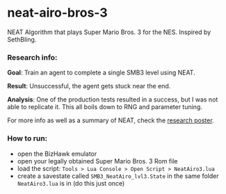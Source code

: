 # neat-airo-bros-3

NEAT Algorithm that plays Super Mario Bros. 3 for the NES.
Inspired by SethBling.

### Research info:

**Goal**: Train an agent to complete a single SMB3 level using NEAT.

**Result**: Unsuccessful, the agent gets stuck near the end.

**Analysis**: One of the production tests resulted in a success, but I was
not able to replicate it. This all boils down to RNG and parameter tuning.

For more info as well as a summary of NEAT, check the [research poster](https://github.com/magley/neat-airo-bros-3/blob/master/poster.pdf).

### How to run:

- open the BizHawk emulator
- open your legally obtained Super Mario Bros. 3 Rom file
- load the script: `Tools > Lua Console > Open Script > NeatAiro3.lua`
- create a savestate called `SMB3_NeatAiro_lvl3.State` in the same folder `NeatAiro3.lua` is in (do this just once)
